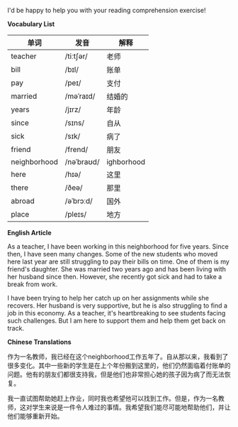 I'd be happy to help you with your reading comprehension exercise!

**Vocabulary List**

| 单词 | 发音 | 解释 |
|------|------|------|
| teacher | /tiːtʃər/ | 老师 |
| bill | /bɪl/ | 账单 |
| pay | /peɪ/ | 支付 |
| married | /məˈraɪd/ | 结婚的 |
| years | /jɪrz/ | 年龄 |
| since | /sɪns/ | 自从 |
| sick | /sɪk/ | 病了 |
| friend | /frend/ | 朋友 |
| neighborhood | /nəˈbraʊd/ |ighborhood |
| here | /hɪə/ | 这里 |
| there | /ðeə/ | 那里 |
| abroad | /əˈbrɔːd/ | 国外 |
| place | /pleɪs/ | 地方 |

**English Article**

As a teacher, I have been working in this neighborhood for five years. Since then, I have seen many changes. Some of the new students who moved here last year are still struggling to pay their bills on time. One of them is my friend's daughter. She was married two years ago and has been living with her husband since then. However, she recently got sick and had to take a break from work.

I have been trying to help her catch up on her assignments while she recovers. Her husband is very supportive, but he is also struggling to find a job in this economy. As a teacher, it's heartbreaking to see students facing such challenges. But I am here to support them and help them get back on track.

**Chinese Translations**

作为一名教师，我已经在这个neighborhood工作五年了。自从那以来，我看到了很多变化。其中一些新的学生是在上个年份搬到这里的，他们仍然面临着付账单的问题。他有的朋友们都很支持我，但是他们也非常担心她的孩子因为病了而无法恢复。

我一直试图帮助她赶上作业，同时我也希望他可以找到工作。但是，作为一名教师，这对学生来说是一件令人难过的事情。我希望我们能尽可能地帮助他们，并让他们能够重新开始。